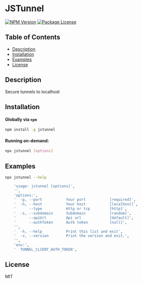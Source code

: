 # JSTunnel

<a href="https://www.npmjs.com/package/jstunnel"><img src="https://img.shields.io/npm/v/jstunnel.svg" alt="NPM Version" /></a>
<a href="https://www.npmjs.com/package/jstunnel"><img src="https://img.shields.io/npm/l/jstunnel.svg" alt="Package License" /></a>

## Table of Contents

- [Description](#description)
- [Installation](#installation)
- [Examples](#examples)
- [License](#license)

## Description
Secure tunnels to localhost

## Installation

#### Globally via `npm`

```bash
npm install -g jstunnel
```

#### Running on-demand:

```bash
npx jstunnel [options]
```

## Examples

```bash
npx jstunnel --help
```

```bash
    'usage: jstunnel [options]',
    '',
    'options:',
    '  -p, --port           Your port           [required]',
    '  -h, --host           Your host           [localhost]',
    '      --type           Http or tcp         [http]',
    '  -s, --subdomain      Subdomain           [random]',
    '      --apiUrl         Api url             [default]',
    '      --authToken      Auth token          [null]',
    '',
    '  -h, --help           Print this list and exit',
    '  -v, --version        Print the version and exit.',
    '',
    'env:',
    '  TUNNEL_CLIENT_AUTH_TOKEN',
```

## License

MIT